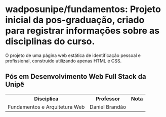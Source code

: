 # wadposunipe/fundamentos: Projeto inicial da pos-graduação, criado para registrar informações sobre as disciplinas do curso.
O projeto de uma página web estática de identificação pessoal e profissional, construido utilizando apenas HTML e CSS.

<h2>Pós em Desenvolvimento Web Full Stack da Unipê</h2>

<table style="width:100%">
  <tr>
    <th>Disciplica</th>
    <th>Professor</th>
    <th>Nota</th>
  </tr>
  <tr>
    <td>Fundamentos e Arquitetura Web</td>
    <td>Daniel Brandão</td>
    <td></td>
  </tr>
  
</table>
